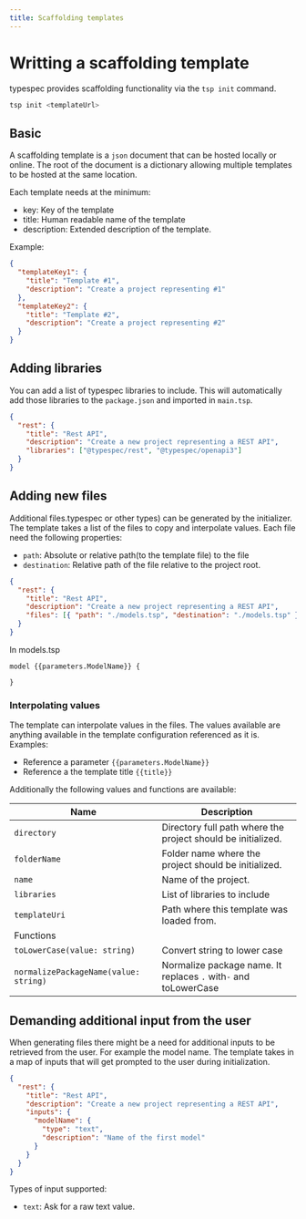 ```yaml
---
title: Scaffolding templates
---
```


# Writting a scaffolding template

typespec provides scaffolding functionality via the `tsp init` command.

```bash
tsp init <templateUrl>
```

## Basic

A scaffolding template is a `json` document that can be hosted locally or online.
The root of the document is a dictionary allowing multiple templates to be hosted at the same location.

Each template needs at the minimum:

- key: Key of the template
- title: Human readable name of the template
- description: Extended description of the template.

Example:

```json
{
  "templateKey1": {
    "title": "Template #1",
    "description": "Create a project representing #1"
  },
  "templateKey2": {
    "title": "Template #2",
    "description": "Create a project representing #2"
  }
}
```

## Adding libraries

You can add a list of typespec libraries to include. This will automatically add those libraries to the `package.json` and imported in `main.tsp`.

```json
{
  "rest": {
    "title": "Rest API",
    "description": "Create a new project representing a REST API",
    "libraries": ["@typespec/rest", "@typespec/openapi3"]
  }
}
```

## Adding new files

Additional files.typespec or other types) can be generated by the initializer. The template takes a list of the files to copy and interpolate values.
Each file need the following properties:

- `path`: Absolute or relative path(to the template file) to the file
- `destination`: Relative path of the file relative to the project root.

```json
{
  "rest": {
    "title": "Rest API",
    "description": "Create a new project representing a REST API",
    "files": [{ "path": "./models.tsp", "destination": "./models.tsp" }]
  }
}
```

In models.tsp

```typespec
model {{parameters.ModelName}} {

}
```

### Interpolating values

The template can interpolate values in the files. The values available are anything available in the template configuration referenced as it is.
Examples:

- Reference a parameter `{{parameters.ModelName}}`
- Reference a the template title `{{title}}`

Additionally the following values and functions are available:

| Name                                  | Description                                                     |
| ------------------------------------- | --------------------------------------------------------------- |
| `directory`                           | Directory full path where the project should be initialized.    |
| `folderName`                          | Folder name where the project should be initialized.            |
| `name`                                | Name of the project.                                            |
| `libraries`                           | List of libraries to include                                    |
| `templateUri`                         | Path where this template was loaded from.                       |
| Functions                             |                                                                 |
| `toLowerCase(value: string)`          | Convert string to lower case                                    |
| `normalizePackageName(value: string)` | Normalize package name. It replaces `.` with`-` and toLowerCase |

## Demanding additional input from the user

When generating files there might be a need for additional inputs to be retrieved from the user. For example the model name.
The template takes in a map of inputs that will get prompted to the user during initialization.

```json
{
  "rest": {
    "title": "Rest API",
    "description": "Create a new project representing a REST API",
    "inputs": {
      "modelName": {
        "type": "text",
        "description": "Name of the first model"
      }
    }
  }
}
```

Types of input supported:

- `text`: Ask for a raw text value.
